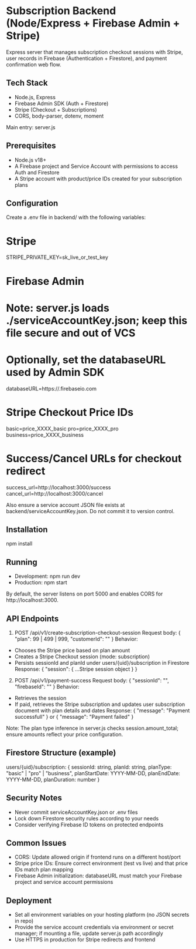 # Subscription Backend (Node/Express + Firebase Admin + Stripe)

Express server that manages subscription checkout sessions with Stripe, user records in Firebase (Authentication + Firestore), and payment confirmation web flow.

## Tech Stack
- Node.js, Express
- Firebase Admin SDK (Auth + Firestore)
- Stripe (Checkout + Subscriptions)
- CORS, body-parser, dotenv, moment

Main entry: server.js

## Prerequisites
- Node.js v18+
- A Firebase project and Service Account with permissions to access Auth and Firestore
- A Stripe account with product/price IDs created for your subscription plans

## Configuration
Create a .env file in backend/ with the following variables:

# Stripe
STRIPE_PRIVATE_KEY=sk_live_or_test_key

# Firebase Admin
# Note: server.js loads ./serviceAccountKey.json; keep this file secure and out of VCS
# Optionally, set the databaseURL used by Admin SDK
databaseURL=https://<your-project-id>.firebaseio.com

# Stripe Checkout Price IDs
basic=price_XXXX_basic
pro=price_XXXX_pro
business=price_XXXX_business

# Success/Cancel URLs for checkout redirect
success_url=http://localhost:3000/success
cancel_url=http://localhost:3000/cancel

Also ensure a service account JSON file exists at backend/serviceAccountKey.json. Do not commit it to version control.

## Installation
npm install

## Running
- Development: npm run dev
- Production: npm start

By default, the server listens on port 5000 and enables CORS for http://localhost:3000.

## API Endpoints
1) POST /api/v1/create-subscription-checkout-session
Request body:
{
  "plan": 99 | 499 | 999,
  "customerId": "<firebase-uid>"
}
Behavior:
- Chooses the Stripe price based on plan amount
- Creates a Stripe Checkout session (mode: subscription)
- Persists sessionId and planId under users/{uid}/subscription in Firestore
Response:
{
  "session": { ...Stripe session object }
}

2) POST /api/v1/payment-success
Request body:
{
  "sessionId": "<stripe-session-id>",
  "firebaseId": "<firebase-uid>"
}
Behavior:
- Retrieves the session
- If paid, retrieves the Stripe subscription and updates user subscription document with plan details and dates
Response:
{ "message": "Payment successfull" } or { "message": "Payment failed" }

Note: The plan type inference in server.js checks session.amount_total; ensure amounts reflect your price configuration.

## Firestore Structure (example)
users/{uid}/subscription: {
  sessionId: string,
  planId: string,
  planType: "basic" | "pro" | "business",
  planStartDate: YYYY-MM-DD,
  planEndDate: YYYY-MM-DD,
  planDuration: number
}

## Security Notes
- Never commit serviceAccountKey.json or .env files
- Lock down Firestore security rules according to your needs
- Consider verifying Firebase ID tokens on protected endpoints

## Common Issues
- CORS: Update allowed origin if frontend runs on a different host/port
- Stripe price IDs: Ensure correct environment (test vs live) and that price IDs match plan mapping
- Firebase Admin initialization: databaseURL must match your Firebase project and service account permissions

## Deployment
- Set all environment variables on your hosting platform (no JSON secrets in repo)
- Provide the service account credentials via environment or secret manager; if mounting a file, update server.js path accordingly
- Use HTTPS in production for Stripe redirects and frontend
